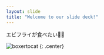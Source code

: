 ```yaml
---
layout: slide
title: "Welcome to our slide deck!"
---
```


エビフライが食べたい🍤🍚

![boxertocat](https://octodex.github.com/images/boxertocat_octodex.jpg)
{: .center}
